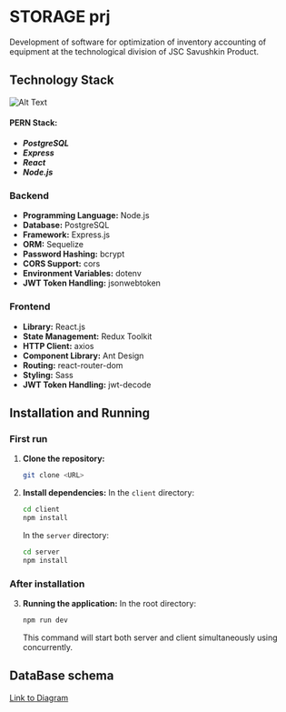 # STORAGE prj
Development of software for optimization of inventory accounting of equipment at the technological division of JSC Savushkin Product.

## Technology Stack

![Alt Text](https://miro.medium.com/v2/resize:fit:1100/format:webp/1*ptqverAyBpdfUDhrs2g_3A.jpeg)

#### PERN Stack:
- ***PostgreSQL***
- ***Express***
- ***React***
- ***Node.js***

### Backend

- **Programming Language:** Node.js
- **Database:** PostgreSQL
- **Framework:** Express.js
- **ORM:** Sequelize
- **Password Hashing:** bcrypt
- **CORS Support:** cors
- **Environment Variables:** dotenv
- **JWT Token Handling:** jsonwebtoken

### Frontend

- **Library:** React.js
- **State Management:** Redux Toolkit
- **HTTP Client:** axios
- **Component Library:** Ant Design
- **Routing:** react-router-dom
- **Styling:** Sass
- **JWT Token Handling:** jwt-decode

## Installation and Running

### First run 

1. **Clone the repository:**
    ```bash
    git clone <URL>
    ```

2. **Install dependencies:**
    In the `client` directory:
    ```bash
    cd client
    npm install
    ```

    In the `server` directory:
    ```bash
    cd server
    npm install
    ```

### After installation

3. **Running the application:**
    In the root directory:
    ```bash
    npm run dev
    ```
    This command will start both server and client simultaneously using concurrently.

## DataBase schema

[Link to Diagram](https://viewer.diagrams.net/?tags=%7B%7D&highlight=0000ff&edit=_blank&layers=1&nav=1&title=diplom_diagramBD.drawio#R7Z3vk5o4GMf%2FGmfuXqzDb%2FXlqrvX3rQ3O93ZueurTpSoXJF4EOvav%2F4CJCA8oODKxu2m03HNQxJC%2BCR58k3AnjlZP%2F8Ros3qM3Gx3zM097lnTnuGoesji%2F2JLXtuMQwttSxDz%2BW23PDo%2FcTcKKJtPRdHhYiUEJ96m6JxToIAz2nBhsKQ7IrRFsQvnnWDlvyMWm54nCMfg2h%2Fey5dpdahMcjtH7C3XIkz684oPbJGIjLPOFohl%2BwOcjXveuYkJISm39bPE%2BzHtSfqJU13X3M0K1iIA9okwV9Pm6kTPFqW5j79%2Bfhw93Gnb294Lj%2BQv%2BUX%2FBThkBeY7kUtRDtv7aOAhcYLEtBHfkRj4fnK891PaE%2B2cSkiiubfRWi8IqH3k8VHPjukMwM7HFJ%2Bk02tEOMxTsnzDHHE4jyIS9NLps%2FouRDxE4qoKA3xfbSJvFlSvjjhGoVLLxgTSsmaR9qtPIofN2gex9kxcOOC0LUo5MLz%2FQnxSZhcu7lYLIz5PCl8SL7jgyOuM3Nshx2Bt0LUKw4pfi7fc9ZaMFljGu5ZFH70Rhec8JZyY5ncsMu50y1uWx0wZ4iIiLO%2BzHLPcWBfOBEt6HA0gAeLX4aDXSE9Wj11FYp8bxkwm48XcQZxZXms5d1y89pz3fgc44jdKi9YfkqiTa3c8oVXQmwiLPnCTxrYiiXELIfxhngBTSrFHrP%2F7GomWt%2Fu2awUExbW8zD7H0cP6YQE7EKQl9xIzMDa4RiucUgoomiWYX%2BCIUjE0eZ3GhNORVMmrK6QMAARPmHtS0EhEYqBbChMAMUGRdGOhKqzkMmFrssGwwFgBGiNFRQyobBlQ2EBKHqsQsbsU%2B8Nx8n3%2B%2BRzmFj05Pstt5i3LCmreXYGe9oYJE3Tp%2BMJBEnTbA0vfm2QYoe92HbYvy4BG8kGTIezmgmieEl43mpmw7tXGw9dq6q9DI2Z6XQ2s2nqr2Rd1eUJgW5si4lNVjt19fkL9yZNe423N7PRoRfbyllRVHRAhfSpjW7DuQ2JPOqxijvTGXEHo5mmVXm12FFe7ZmgyJ%2Fr6HCyE%2FusoyZ%2BrQbgec9%2BSeaV17mu9f79BfyV84XYzPO9PFuDl%2FgravZz%2FuzHaYzP1fgxQ8DKNsJhX%2Bm0lx6kWrMh35sZATZcNjNWPck19iTyXRoxEpalugF3WqpdmnNFOmM6cKr8YkdDIzYAKrguCpd0GdiAKl3iLx%2BBi31OvjV2qofKqa5qRY2d6qw9XsCpNp1znWpT7wzAF4mAqrc6u7dqgc%2B1ONVGxRI3l4H6Lo7mzf1qJf5cHg%2FpfrVRs6Z5YixL0Pm2QHNatTRVh5AzH%2BLZAiLkIjxcKITOQ%2BgKnG2oNP%2B3RQH1aHM01KD0ioPSFbjQ1ZLzyW5nu2aJfksO2Mmn1RexstST%2Fu%2BqR5LaI0nfR2FA1bnxTh2tr0TH6%2BDoCpxnqEhvQvJv%2FLiGGtiucGC7An8a6tQPfLoFkHnPok42a6yfZ0JKXr4i2piPQVeAiD6tkXbzK%2FcNF%2BDheAt8OxqNCQXldrvNlTRzeSqkDyUmVO6UYCebCvlqiwkVOxTfOF%2F1F3LJkC6qmDWiyn0yx01FlTsglxgHdutgTmwcqCzjVH5RgEkFTLqsYsJ1x9ZCr0KjAzSuwIWFitultVpFThfkyHdzoWIiOpVv6zYSrMKjg6mxfHcXSrBz%2FkhkXz3lJJ0P6U6vyPh1dnqq9cIuIJLu2FpQgJthnwTLDJNsz5R6Yk46L413YHb3dhA4EQJI4MC9jV%2FjxkJ3X9Yo2BdrJyTbwMUur8pk%2FSddwdGNXnFJh%2FVVY5ZZMXTvxSVO0rLqDff%2FxIH%2BQB8Kw9fEMBoOhGH6fBh%2Fuj8MPeDQYzWDQ2F89miao8VuTxr%2Bygsef8%2FzigP7g0A5p%2BRCQD0k1oNLaIlKRLbhHDdoz%2Bw0S3wsRxERu%2BJlejXoHaBmV5AmbCH2EfV%2BHOZVjR8%2Fw0PcOvP1KpGNAL28CpVeOE%2BUMwzyKa97gYzSigEZsRuF9gfReOdRW97S3miLd%2BR1xRoWo9v68ei6djR79iUtb96Osxv2gqGgomk32NwPmv97XtzNvKF6%2Fwm2%2BJfvzG86le1uY74Fl2xabMxXzuXJESBrnW9ncdeCu2PV5ulroUO6%2BmVBeaO1pK7I6IAM%2BQu9FhRG1fbnt0COdE3MgXJGJqnHCCk6JNIhXewSeBY3Nf%2Fw3IrXpys0XhEN%2Bb6qDfcWtXrLhsKiCyykO6k2nMIAJDqVO7nAeaP1NS0TNFOFUzONsxTOgoQK711TAVFIklciIJb3u4s711pAHBUzKr8frEY%2FvJQIZ1c8vyVPX8%2FE8NHI7OViOGPPsHttBfECzIZTgtk6h%2BVaek%2Fq5ILe0zq5cVWYmyXMrTMxNwfl9uK8Ludw9v9OOtYrAQm8MbEsDTfuMMULympz6holqBYolF4VJfCioHNZMm3JLDlwGSN%2FiNFB69jzDWZR%2FOeDh0MUzlfq%2FfSVj30vQ%2BR6uPQUrDtK9qF1%2BqtcYAXYajiJyBJeXpWCk0v15GMHrBxv0hdfOOvuN9wqXmCeXObHaR01av9Ve0GiPRmOdDLgg07JkKLAkAtGU2n7DDBYMP%2FB0dTPyX%2B31bz7Hw%3D%3D)